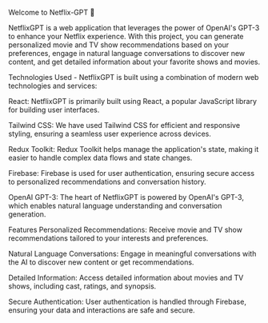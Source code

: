 Welcome to Netflix-GPT 👋

NetflixGPT is a web application that leverages the power of OpenAI's GPT-3 to enhance your Netflix experience. With this project, you can generate personalized movie and TV show recommendations based on your preferences, engage in natural language conversations to discover new content, and get detailed information about your favorite shows and movies.

Technologies Used -
NetflixGPT is built using a combination of modern web technologies and services:

React: NetflixGPT is primarily built using React, a popular JavaScript library for building user interfaces.

Tailwind CSS: We have used Tailwind CSS for efficient and responsive styling, ensuring a seamless user experience across devices.

Redux Toolkit: Redux Toolkit helps manage the application's state, making it easier to handle complex data flows and state changes.

Firebase: Firebase is used for user authentication, ensuring secure access to personalized recommendations and conversation history.

OpenAI GPT-3: The heart of NetflixGPT is powered by OpenAI's GPT-3, which enables natural language understanding and conversation generation.

Features
Personalized Recommendations: Receive movie and TV show recommendations tailored to your interests and preferences.

Natural Language Conversations: Engage in meaningful conversations with the AI to discover new content or get recommendations.

Detailed Information: Access detailed information about movies and TV shows, including cast, ratings, and synopsis.

Secure Authentication: User authentication is handled through Firebase, ensuring your data and interactions are safe and secure.
